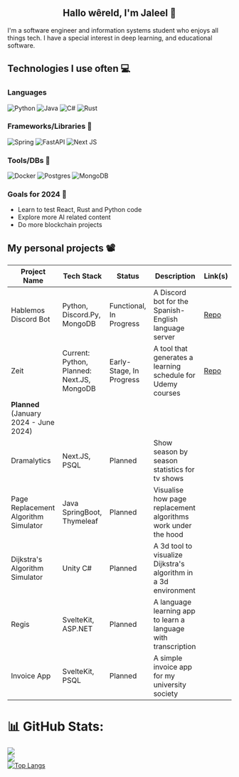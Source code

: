 <h2 align="center">Hallo wêreld, I'm Jaleel 👋</h2>

I'm a software engineer and information systems student who enjoys all things tech. I have a special interest in deep learning, and
educational software. 

## Technologies I use often 💻
### Languages
![Python](https://img.shields.io/badge/python-3670A0?style=for-the-badge&logo=python&logoColor=ffdd54)
![Java](https://img.shields.io/badge/java-%23ED8B00.svg?style=for-the-badge&logo=openjdk&logoColor=white)
![C#](https://img.shields.io/badge/c%23-%23239120.svg?style=for-the-badge&logo=csharp&logoColor=white)
![Rust](https://img.shields.io/badge/rust-%23000000.svg?style=for-the-badge&logo=rust&logoColor=white)

### Frameworks/Libraries 💽
![Spring](https://img.shields.io/badge/spring-%236DB33F.svg?style=for-the-badge&logo=spring&logoColor=white)
 ![FastAPI](https://img.shields.io/badge/FastAPI-005571?style=for-the-badge&logo=fastapi)
 ![Next JS](https://img.shields.io/badge/Next-black?style=for-the-badge&logo=next.js&logoColor=white)

### Tools/DBs 🔧
![Docker](https://img.shields.io/badge/docker-%230db7ed.svg?style=for-the-badge&logo=docker&logoColor=white)
![Postgres](https://img.shields.io/badge/postgres-%23316192.svg?style=for-the-badge&logo=postgresql&logoColor=white)
![MongoDB](https://img.shields.io/badge/MongoDB-%234ea94b.svg?style=for-the-badge&logo=mongodb&logoColor=white)

### Goals for 2024 🥅

- Learn to test React, Rust and Python code
- Explore more AI related content
- Do more blockchain projects

## My personal projects 📽

| Project Name   | Tech Stack       | Status        | Description                 | Link(s)                      |
|----------------|-----------------|---------------|-----------------------------|-----------------------------|
|Hablemos Discord Bot      | Python, Discord.Py, MongoDB    | Functional, In Progress   | A Discord bot for the Spanish-English language server | [Repo](https://github.com/Jaleel-VS/hablemos-discordpy-bot) |
|Zeit     | Current: Python, Planned: Next.JS, MongoDB    | Early-Stage, In Progress   | A tool that generates a learning schedule for Udemy courses | [Repo](https://github.com/Jaleel-VS/zeit) |
|**Planned** (January 2024 - June 2024)      |     |   |  |  |
|Dramalytics      | Next.JS, PSQL    | Planned  | Show season by season statistics for tv shows |  |
|Page Replacement Algorithm Simulator | Java SpringBoot, Thymeleaf    | Planned   | Visualise how page replacement algorithms work under the hood |  |
|Dijkstra's Algorithm Simulator | Unity C#    | Planned   | A 3d  tool to visualize Dijkstra's algorithm in a 3d environment |  |
|Regis | SvelteKit, ASP.NET    | Planned   | A language learning app to learn a language with transcription |  |
|Invoice App | SvelteKit, PSQL    | Planned   | A simple invoice app for my university society |  |




# 📊 GitHub Stats:
![](https://github-readme-stats.vercel.app/api?username=Jaleel-VS&theme=default&hide_border=false&include_all_commits=false&count_private=false)<br/>
![](https://github-readme-streak-stats.herokuapp.com/?user=Jaleel-VS&theme=default&hide_border=false)<br/>
[![Top Langs](https://github-readme-stats.vercel.app/api/top-langs/?username=Jaleel-VS)](https://github.com/anuraghazra/github-readme-stats)
